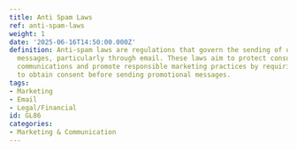 ```yaml
---
title: Anti Spam Laws
ref: anti-spam-laws
weight: 1
date: '2025-06-16T14:50:00.000Z'
definition: Anti-spam laws are regulations that govern the sending of unsolicited
  messages, particularly through email. These laws aim to protect consumers from unwanted
  communications and promote responsible marketing practices by requiring businesses
  to obtain consent before sending promotional messages.
tags:
- Marketing
- Email
- Legal/Financial
id: GL86
categories:
- Marketing & Communication
---
```


